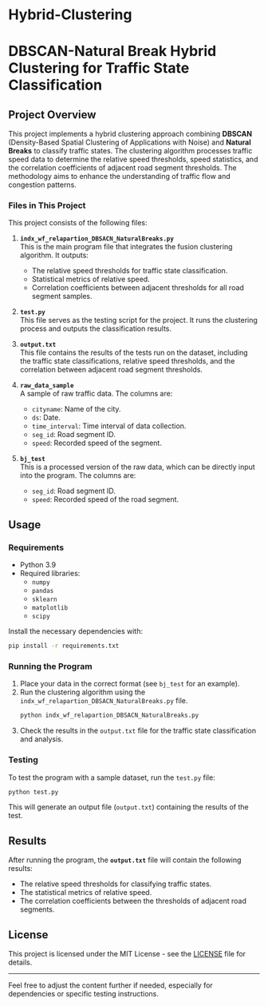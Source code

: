 # Hybrid-Clustering

# DBSCAN-Natural Break Hybrid Clustering for Traffic State Classification

## Project Overview

This project implements a hybrid clustering approach combining **DBSCAN** (Density-Based Spatial Clustering of Applications with Noise) and **Natural Breaks** to classify traffic states. The clustering algorithm processes traffic speed data to determine the relative speed thresholds, speed statistics, and the correlation coefficients of adjacent road segment thresholds. The methodology aims to enhance the understanding of traffic flow and congestion patterns.

### Files in This Project

This project consists of the following files:

1. **`indx_wf_relapartion_DBSACN_NaturalBreaks.py`**  
   This is the main program file that integrates the fusion clustering algorithm. It outputs:
   - The relative speed thresholds for traffic state classification.
   - Statistical metrics of relative speed.
   - Correlation coefficients between adjacent thresholds for all road segment samples.

2. **`test.py`**  
   This file serves as the testing script for the project. It runs the clustering process and outputs the classification results.

3. **`output.txt`**  
   This file contains the results of the tests run on the dataset, including the traffic state classifications, relative speed thresholds, and the correlation between adjacent road segment thresholds.

4. **`raw_data_sample`**  
   A sample of raw traffic data. The columns are:
   - `cityname`: Name of the city.
   - `ds`: Date.
   - `time_interval`: Time interval of data collection.
   - `seg_id`: Road segment ID.
   - `speed`: Recorded speed of the segment.

5. **`bj_test`**  
   This is a processed version of the raw data, which can be directly input into the program. The columns are:
   - `seg_id`: Road segment ID.
   - `speed`: Recorded speed of the road segment.

## Usage

### Requirements

- Python 3.9
- Required libraries:
  - `numpy`
  - `pandas`
  - `sklearn`
  - `matplotlib`
  - `scipy`

Install the necessary dependencies with:

```bash
pip install -r requirements.txt
```

### Running the Program

1. Place your data in the correct format (see `bj_test` for an example).
2. Run the clustering algorithm using the `indx_wf_relapartion_DBSACN_NaturalBreaks.py` file.
   ```bash
   python indx_wf_relapartion_DBSACN_NaturalBreaks.py
   ```
3. Check the results in the `output.txt` file for the traffic state classification and analysis.

### Testing

To test the program with a sample dataset, run the `test.py` file:

```bash
python test.py
```

This will generate an output file (`output.txt`) containing the results of the test.

## Results

After running the program, the **`output.txt`** file will contain the following results:
- The relative speed thresholds for classifying traffic states.
- The statistical metrics of relative speed.
- The correlation coefficients between the thresholds of adjacent road segments.

## License

This project is licensed under the MIT License - see the [LICENSE](LICENSE) file for details.

---

Feel free to adjust the content further if needed, especially for dependencies or specific testing instructions.
